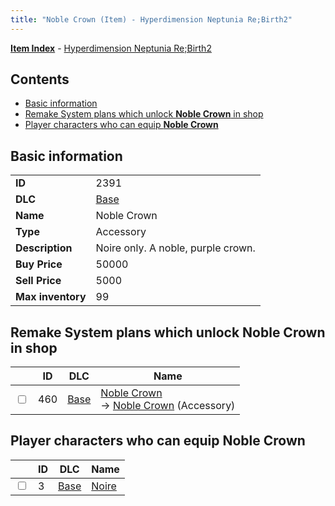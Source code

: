 ```yaml
---
title: "Noble Crown (Item) - Hyperdimension Neptunia Re;Birth2"
---
```


[**Item Index**](/neptunia/rb2/item/index.html) - [Hyperdimension Neptunia Re;Birth2](/neptunia/rb2)

## Contents

- [Basic information](#basic-information)
- [Remake System plans which unlock **Noble Crown** in shop](#remake-system-plans-which-unlock-noble-crown-in-shop)
- [Player characters who can equip **Noble Crown**](#player-characters-who-can-equip-noble-crown)

## Basic information

|   |   |
| -- | -- |
| **ID** | 2391 |
| **DLC** | [Base](/neptunia/rb2/dlc/0-base.html) |
| **Name** | Noble Crown |
| **Type** | Accessory |
| **Description** | Noire only. A noble, purple crown. |
| **Buy Price** | 50000 |
| **Sell Price** | 5000 |
| **Max inventory** | 99 |

## Remake System plans which unlock **Noble Crown** in shop

|    | ID | DLC | Name |
| -- | -- | --- | ---- |
| <input type="checkbox" id="rb2-remake-0-460" class="trackbox" /> | 460 | [Base](/neptunia/rb2/dlc/0-base.html) | [Noble Crown](/neptunia/rb2/remake/0-460-noble-crown.html)<br />→ [Noble Crown](/neptunia/rb2/item/0-2391-noble-crown.html) (Accessory) |

## Player characters who can equip **Noble Crown**

|    | ID | DLC | Name |
| -- | -- | --- | ---- |
| <input type="checkbox" id="rb2-player-0-3" class="trackbox" /> | 3 | [Base](/neptunia/rb2/dlc/0-base.html) | [Noire](/neptunia/rb2/player/0-3-noire.html) |